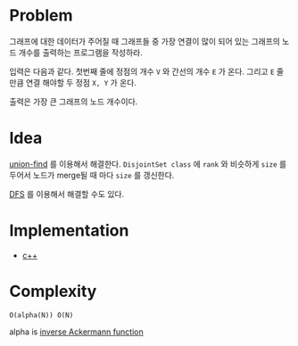 # Problem

그래프에 대한 데이터가 주어질 때 그래프들 중 가장 연결이 많이 되어
있는 그래프의 노드 개수를 출력하는 프로그램을 작성하라.

입력은 다음과 같다.  첫번째 줄에 정점의 개수 `V` 와 간선의 개수 `E` 가
온다. 그리고 `E` 줄 만큼 연결 해야할 두 정점 `X, Y` 가 온다.

출력은 가장 큰 그래프의 노드 개수이다.

# Idea

[union-find](/fundamentals/disjointset/unionfind/README.md) 를 이용해서 해결한다.
`DisjointSet class` 에 `rank` 와 비슷하게 `size` 를
두어서 노드가 merge될 때 마다 `size` 를 갱신한다.

[DFS](/fundamentals/graph/dfs/README.md) 를 이용해서 해결할 수도 있다.

# Implementation

* [c++](a.cpp)

# Complexity

```
O(alpha(N)) O(N)
```

alpha is [inverse Ackermann function](https://en.wikipedia.org/wiki/Ackermann_function#Inverse)

